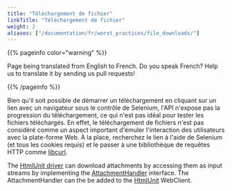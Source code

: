 ```yaml
---
title: "Téléchargement de fichier"
linkTitle: "Téléchargement de fichier"
weight: 2
aliases: ["/documentation/fr/worst_practices/file_downloads/"]
---
```


{{% pageinfo color="warning" %}}
<p class="lead">
   <i class="fas fa-language display-4"></i> 
   Page being translated from 
   English to French. Do you speak French? Help us to translate
   it by sending us pull requests!
</p>
{{% /pageinfo %}}

Bien qu'il soit possible de démarrer un téléchargement
en cliquant sur un lien avec un navigateur 
sous le contrôle de Selenium,
l'API n'expose pas la progression du téléchargement,
ce qui n'est pas idéal pour tester les fichiers téléchargés.
En effet, le téléchargement de fichiers n'est pas 
considéré comme un aspect important
d'émuler l'interaction des utilisateurs avec la plate-forme Web.
À la place, recherchez le lien à l'aide de Selenium
(et tous les cookies requis)
et le passer à une bibliothèque de requêtes HTTP comme
[libcurl](//curl.haxx.se/libcurl/).

The [HtmlUnit driver](https://github.com/SeleniumHQ/htmlunit-driver) can download 
attachments by accessing them as input streams by implementing the 
[AttachmentHandler](https://htmlunit.sourceforge.io/apidocs/com/gargoylesoftware/htmlunit/attachment/AttachmentHandler.html) 
interface. The AttachmentHandler can the be added to the [HtmlUnit](https://htmlunit.sourceforge.io/) WebClient.
